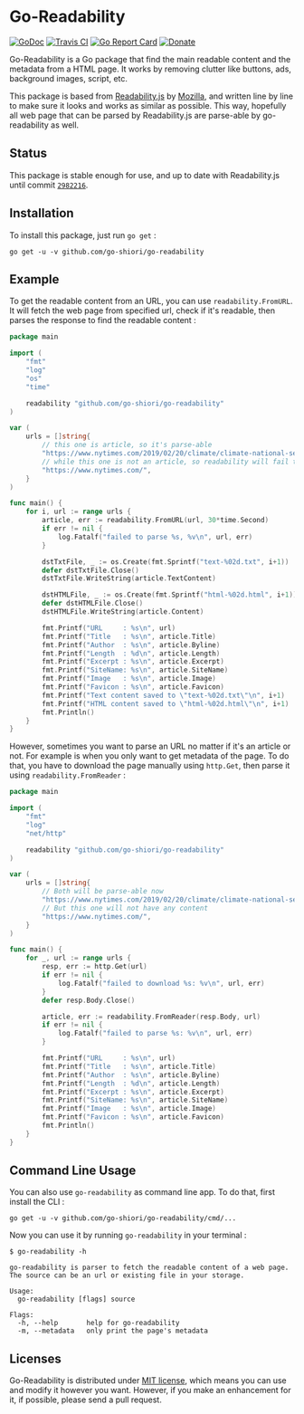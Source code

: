 Go-Readability
===

[![GoDoc](https://godoc.org/github.com/go-shiori/go-readability?status.png)](https://godoc.org/github.com/go-shiori/go-readability)
[![Travis CI](https://travis-ci.org/go-shiori/go-readability.svg?branch=master)](https://travis-ci.org/go-shiori/go-readability)
[![Go Report Card](https://goreportcard.com/badge/github.com/go-shiori/go-readability)](https://goreportcard.com/report/github.com/go-shiori/go-readability)
[![Donate](https://img.shields.io/badge/donate-PayPal-green.svg)](https://www.paypal.me/RadhiFadlillah)

Go-Readability is a Go package that find the main readable content and the metadata from a HTML page. It works by removing clutter like buttons, ads, background images, script, etc.

This package is based from [Readability.js](https://github.com/mozilla/readability) by [Mozilla](https://github.com/mozilla), and written line by line to make sure it looks and works as similar as possible. This way, hopefully all web page that can be parsed by Readability.js are parse-able by go-readability as well.

## Status

This package is stable enough for use, and up to date with Readability.js until commit [`2982216`](https://github.com/mozilla/readability/tree/2982216913af2c66b0690e88606b03116553ad92).

## Installation

To install this package, just run `go get` :

```
go get -u -v github.com/go-shiori/go-readability
```

## Example

To get the readable content from an URL, you can use `readability.FromURL`. It will fetch the web page from specified url, check if it's readable, then parses the response to find the readable content :

```go
package main

import (
	"fmt"
	"log"
	"os"
	"time"

	readability "github.com/go-shiori/go-readability"
)

var (
	urls = []string{
		// this one is article, so it's parse-able
		"https://www.nytimes.com/2019/02/20/climate/climate-national-security-threat.html",
		// while this one is not an article, so readability will fail to parse.
		"https://www.nytimes.com/",
	}
)

func main() {
	for i, url := range urls {
		article, err := readability.FromURL(url, 30*time.Second)
		if err != nil {
			log.Fatalf("failed to parse %s, %v\n", url, err)
		}

		dstTxtFile, _ := os.Create(fmt.Sprintf("text-%02d.txt", i+1))
		defer dstTxtFile.Close()
		dstTxtFile.WriteString(article.TextContent)

		dstHTMLFile, _ := os.Create(fmt.Sprintf("html-%02d.html", i+1))
		defer dstHTMLFile.Close()
		dstHTMLFile.WriteString(article.Content)

		fmt.Printf("URL     : %s\n", url)
		fmt.Printf("Title   : %s\n", article.Title)
		fmt.Printf("Author  : %s\n", article.Byline)
		fmt.Printf("Length  : %d\n", article.Length)
		fmt.Printf("Excerpt : %s\n", article.Excerpt)
		fmt.Printf("SiteName: %s\n", article.SiteName)
		fmt.Printf("Image   : %s\n", article.Image)
		fmt.Printf("Favicon : %s\n", article.Favicon)
		fmt.Printf("Text content saved to \"text-%02d.txt\"\n", i+1)
		fmt.Printf("HTML content saved to \"html-%02d.html\"\n", i+1)
		fmt.Println()
	}
}
```

However, sometimes you want to parse an URL no matter if it's an article or not. For example is when you only want to get metadata of the page. To do that, you have to download the page manually using `http.Get`, then parse it using `readability.FromReader` :

```go
package main

import (
	"fmt"
	"log"
	"net/http"

	readability "github.com/go-shiori/go-readability"
)

var (
	urls = []string{
		// Both will be parse-able now
		"https://www.nytimes.com/2019/02/20/climate/climate-national-security-threat.html",
		// But this one will not have any content
		"https://www.nytimes.com/",
	}
)

func main() {
	for _, url := range urls {
		resp, err := http.Get(url)
		if err != nil {
			log.Fatalf("failed to download %s: %v\n", url, err)
		}
		defer resp.Body.Close()

		article, err := readability.FromReader(resp.Body, url)
		if err != nil {
			log.Fatalf("failed to parse %s: %v\n", url, err)
		}

		fmt.Printf("URL     : %s\n", url)
		fmt.Printf("Title   : %s\n", article.Title)
		fmt.Printf("Author  : %s\n", article.Byline)
		fmt.Printf("Length  : %d\n", article.Length)
		fmt.Printf("Excerpt : %s\n", article.Excerpt)
		fmt.Printf("SiteName: %s\n", article.SiteName)
		fmt.Printf("Image   : %s\n", article.Image)
		fmt.Printf("Favicon : %s\n", article.Favicon)
		fmt.Println()
	}
}
```

## Command Line Usage

You can also use `go-readability` as command line app. To do that, first install the CLI :

```
go get -u -v github.com/go-shiori/go-readability/cmd/...
```

Now you can use it by running `go-readability` in your terminal :

```
$ go-readability -h

go-readability is parser to fetch the readable content of a web page.
The source can be an url or existing file in your storage.

Usage:
  go-readability [flags] source

Flags:
  -h, --help       help for go-readability
  -m, --metadata   only print the page's metadata
```

## Licenses

Go-Readability is distributed under [MIT license](https://choosealicense.com/licenses/mit/), which means you can use and modify it however you want. However, if you make an enhancement for it, if possible, please send a pull request.